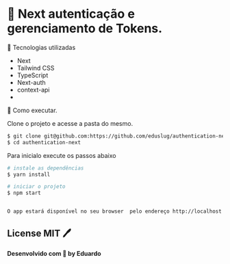 # 🚀 Next autenticação e gerenciamento de Tokens.


📝 Tecnologias utilizadas

- Next
- Tailwind CSS
- TypeScript
- Next-auth
- context-api
- 

🚀 Como executar.

Clone o projeto e acesse a pasta do mesmo.
```sh
$ git clone git@github.com:https://github.com/eduslug/authentication-next.git
$ cd authentication-next
```
Para inicialo execute os passos abaixo

```sh
# instale as dependências
$ yarn install
```

```sh
# iniciar o projeto
$ npm start
```

```sh

O app estará disponível no seu browser  pelo endereço http://localhost:3000
```

## License MIT 🖊️
**Desenvolvido com 💜 by Eduardo**

